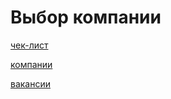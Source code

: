 # Выбор компании

[чек-лист](%D0%92%D1%8B%D0%B1%D0%BE%D1%80%20%D0%BA%D0%BE%D0%BC%D0%BF%D0%B0%D0%BD%D0%B8%D0%B8%201a5d6185023a4ac08ad2dc647218f091/%D1%87%D0%B5%D0%BA-%D0%BB%D0%B8%D1%81%D1%82%205e07f06a1e4542e087160ebea14a7cd3.md)

[компании](%D0%92%D1%8B%D0%B1%D0%BE%D1%80%20%D0%BA%D0%BE%D0%BC%D0%BF%D0%B0%D0%BD%D0%B8%D0%B8%201a5d6185023a4ac08ad2dc647218f091/%D0%BA%D0%BE%D0%BC%D0%BF%D0%B0%D0%BD%D0%B8%D0%B8%209c6ca0fd9fd84abfa426131e1e3a4666.md)

[вакансии](%D0%92%D1%8B%D0%B1%D0%BE%D1%80%20%D0%BA%D0%BE%D0%BC%D0%BF%D0%B0%D0%BD%D0%B8%D0%B8%201a5d6185023a4ac08ad2dc647218f091/%D0%B2%D0%B0%D0%BA%D0%B0%D0%BD%D1%81%D0%B8%D0%B8%20bee8bf6164314f1685ce63e72271bf62.md)